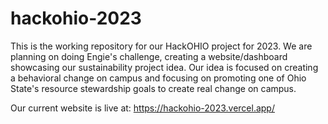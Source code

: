# hackohio-2023
This is the working repository for our HackOHIO project for 2023. We are planning on doing Engie's challenge, creating a website/dashboard showcasing our sustainability project idea. Our idea is focused on creating a behavioral change on campus and focusing on promoting one of Ohio State's resource stewardship goals to create real change on campus.

Our current website is live at: https://hackohio-2023.vercel.app/ 
